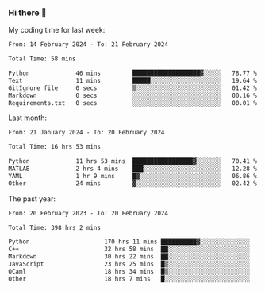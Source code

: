 ### Hi there 👋

My coding time for last week:

<!--START_SECTION:week-->

```txt
From: 14 February 2024 - To: 21 February 2024

Total Time: 58 mins

Python             46 mins         ███████████████████▓░░░░░   78.77 %
Text               11 mins         █████░░░░░░░░░░░░░░░░░░░░   19.64 %
GitIgnore file     0 secs          ▒░░░░░░░░░░░░░░░░░░░░░░░░   01.42 %
Markdown           0 secs          ░░░░░░░░░░░░░░░░░░░░░░░░░   00.16 %
Requirements.txt   0 secs          ░░░░░░░░░░░░░░░░░░░░░░░░░   00.01 %
```

<!--END_SECTION:week-->

Last month:

<!--START_SECTION:month-->

```txt
From: 21 January 2024 - To: 20 February 2024

Total Time: 16 hrs 53 mins

Python             11 hrs 53 mins  █████████████████▓░░░░░░░   70.41 %
MATLAB             2 hrs 4 mins    ███░░░░░░░░░░░░░░░░░░░░░░   12.28 %
YAML               1 hr 9 mins     █▓░░░░░░░░░░░░░░░░░░░░░░░   06.86 %
Other              24 mins         ▓░░░░░░░░░░░░░░░░░░░░░░░░   02.42 %
```

<!--END_SECTION:month-->

The past year:

<!--START_SECTION:year-->

```txt
From: 20 February 2023 - To: 20 February 2024

Total Time: 398 hrs 2 mins

Python                     170 hrs 11 mins ██████████▓░░░░░░░░░░░░░░   42.76 %
C++                        32 hrs 58 mins  ██░░░░░░░░░░░░░░░░░░░░░░░   08.28 %
Markdown                   30 hrs 22 mins  ██░░░░░░░░░░░░░░░░░░░░░░░   07.63 %
JavaScript                 23 hrs 25 mins  █▒░░░░░░░░░░░░░░░░░░░░░░░   05.88 %
OCaml                      18 hrs 34 mins  █▒░░░░░░░░░░░░░░░░░░░░░░░   04.67 %
Other                      18 hrs 7 mins   █░░░░░░░░░░░░░░░░░░░░░░░░   04.55 %
```

<!--END_SECTION:year-->
